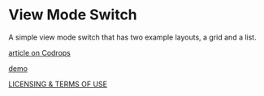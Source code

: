 
View Mode Switch
=========
A simple view mode switch that has two example layouts, a grid and a list. 

[article on Codrops](http://tympanus.net/codrops/?p=15656)

[demo](http://tympanus.net/Blueprints/ViewModeSwitch/)

[LICENSING & TERMS OF USE](http://tympanus.net/codrops/licensing/)